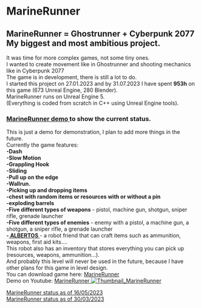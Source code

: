 # MarineRunner

## MarineRunner = Ghostrunner + Cyberpunk 2077 My biggest and most ambitious project. <br/>
It was time for more complex games, not some tiny ones. <br/>
I wanted to create movement like in Ghostrunner and shooting mechanics like in Cyberpunk 2077 <br/>
The game is in development, there is still a lot to do. <br/>
I started this project on 27.01.2023 and by 31.07.2023 I have spent **953h** on this game (673 Unreal Engine, 280 Blender). <br/>
MarineRunner runs on Unreal Engine 5. <br/>
(Everything is coded from scratch in C++ using Unreal Engine tools). 
<br/>

### <a href="https://youtu.be/UozAfLmbgF0"> MarineRunner demo </a> to show the current status.  <br/>
This is just a demo for demonstration, I plan to add more things in the future.  <br/>
Currently the game features: <br/>
**-Dash**<br/>
**-Slow Motion**<br/>
**-Grappling Hook**<br/>
**-Sliding**<br/>
**-Pull up on the edge**<br/>
**-Wallrun.** <br/>
**-Picking up and dropping items** <br/>
**-chest with random items or resources with or without a pin** <br/>
**-exploding barrels**  <br/>
**-Five different types of weapons** - pistol, machine gun, shotgun, sniper rifle, grenade launcher  <br/>
**-Five different types of enemies** - enemy with a pistol, a machine gun, a shotgun, a sniper rifle, a grenade launcher <br/>
**-<a href="https://www.youtube.com/watch?v=dtFB4vfd2Eg"> ALBERTOS** </a> - a robot friend that can craft items such as ammunition, weapons, first aid kits....  <br/>
This robot also has an inventory that stores everything you can pick up (resources, weapons, ammunition...).  <br/>
And probably this level will never be used in the future, because I have other plans for this game in level design.  <br/>
You can download game here: <a href="https://drive.google.com/file/d/17XCGErqjLaanXRmtc4CCK67CzDlCNRf0/view?usp=share_link"> MarineRunner </a> <br/>
Demo on Youtube: <a href="https://youtu.be/UozAfLmbgF0"> MarineRunner 
![Thumbnail_MarineRunner](https://github.com/Endersik4/MarineRunner/assets/131354098/86575f93-54b3-4cc0-805d-0b19858155d4)
</a>

<a href="https://youtu.be/TpYCEW1tYkw"> MarineRunner status as of 16/05/2023 </a> <br/>
<a href="https://youtu.be/8jKjilVmgmk"> MarineRunner status as of 30/03/2023 </a>

